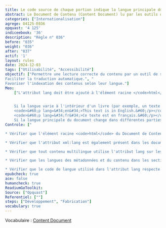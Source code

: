 ```yaml
---
title: Le code source de chaque portion indique la langue principale du contenu
abstract: Le Document de Contenu (Content Document) lu par les outils de synthèse vocale ne s'adapte pas automatiquement à la langue de ces documents, non-identifiable par ces outils qui analysent les pages. Cette information doit donc être fournie dans le code source du Document de Contenu en question.
categories: ["Internationalisation"]
agrege: O4125-E036
opquast: '4 125'
indiceebook: '36'
description: "Règle n° 036"
before: "035"
weight: "036"
after: "037"
actif: '1'
layout: rules
date: 2024-12-03
tags: ["Utilisabilité", "Accessibilité"]
objectif: ["Permettre une lecture correcte du contenu par un outil de synthèse vocale.", "
Faciliter la traduction automatique.", "
Favoriser l'indexation des contenus selon leur langue."]
Meo: 
    ["L'attribut lang doit être ajouté à l'élément racine </code>html</code> du Document de Contenu pour indiquer la langue principale du texte. Le code de langue doit être conforme au registre des sous-tags de langue géré par l'Internet Assigned Numbers Authority (<a href=&#34;http://www.iana.org/assignments/language-subtag-registry&#34;>IANA</a>). En pratique, pour le français, cela donne&nbsp;:  <code>html lang=&#34;fr&#34;</code> (en HTML) et <code>html lang=&#34;fr&#34; xml:lang=&#34;fr&#34;</code> (en XHTML). 

    
    Si la langue varie à l'intérieur d'un livre (par exemple, un texte en anglais dans un chapitre rédigé en français), vous pouvez également utiliser l'attribut <code>lang</code> (et <code>xml:lang</code> pour XHTML) sur des éléments spécifiques du document pour indiquer un changement de langue au sein d'une section. Cela peut être fait sur des balises comme <code>p</code>, <code>div</code>, ou même <code>span</code>, pour signaler un passage en une langue différente&nbsp;: 
    <code>&#60;p lang=&#34;en&#34;>This text is in English.&#60;/p></code>
    <code>&#60;p lang=&#34;fr&#34;>Ce texte est en français.&#60;/p></code>
    Si la langue principale du document change dans différentes parties du contenu, vous pouvez définir l'attribut lang (ou xml:lang pour XHTML) au niveau de plusieurs éléments parentaux, comme <code>head</code>, <code>body</code>, <code>title</code>, etc., pour indiquer la langue dominante dans les sections en question."]
Controle: ["

* Vérifier que l'élément racine <code>html</code> du Document de Contenu porte l'attribut lang, par exemple <code>html lang=&#34;fr&#34;</code> (en HTML) et <code>html lang=&#34;fr&#34; xml:lang=&#34;fr&#34;</code> (en XHTML), pour indiquer la langue principale du document.

* Vérifier que l'attribut xml:lang est également présent dans les documents XHTML afin de garantir la compatibilité avec les systèmes plus anciens et les outils nécessitant cette spécification supplémentaire.

* Vérifier que tout contenu multilingue utilise l'attribut lang sur les éléments pertinents, tels que `p`, `div`, ou `span`, pour indiquer les changements de langue à l'intérieur du document.

* Vérifier que les langues des métadonnées et du contenu dans les sections comme `head`, `title`, et `body` sont bien spécifiées avec l'attribut lang pour garantir une cohérence de l'information linguistique.

* Vérifier que le code de langue utilisé dans l'attribut lang respecte les normes établies par le registre IANA des sous-tags de langue, et correspond à la langue du contenu. Il est à noter que les codes mul pour « langues multiples » et und pour « langue indéterminée » ne doivent pas être utilisés. Enfin, l'attribut xml:lang peut être également renseigné en complément de l'attribut lang, mais il n'est pas suffisant pour rendre conforme cette bonne pratique."]
epubcheck: true
ace: false
humancheck: true
ReadiumGoToolkit: 
Source: ["Opquast"]
Referentiel: [""]
steps: ["Développement", "Fabrication"]
vocabulary: true
---
```


Vocabulaire&nbsp;: [Content Document](../../vocabulaire#contentdocument)